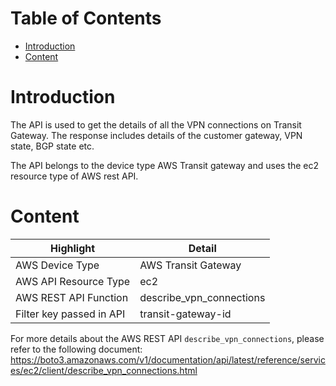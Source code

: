 # Table of Contents
- [Introduction](#introduction)
- [Content](#content)

# Introduction <a name="introduction"></a>
The API is used to get the details of all the VPN connections on Transit Gateway. The response includes details of the customer gateway, VPN state, BGP state etc.

The API belongs to the device type AWS Transit gateway and uses the ec2 resource type of AWS rest API.

# Content <a name="content"></a>
|**Highlight**|**Detail**|
|------|------|
| AWS Device Type | AWS Transit Gateway |
| AWS API Resource Type | ec2 |
| AWS REST API Function | describe_vpn_connections |
| Filter key passed in API | transit-gateway-id |


For more details about the AWS REST API `describe_vpn_connections`, please refer to the following document:
https://boto3.amazonaws.com/v1/documentation/api/latest/reference/services/ec2/client/describe_vpn_connections.html